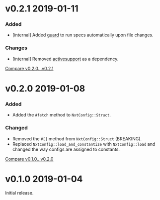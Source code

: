 # v0.2.1 2019-01-11

### Added

- [internal] Added [guard](https://github.com/guard/guard) to run specs automatically upon file changes.

### Changes

- [internal] Removed [activesupport](https://github.com/rails/rails/tree/master/activesupport) as a dependency.

[Compare v0.2.0...v0.2.1](https://github.com/nxt-insurance/nxt_config/compare/v0.2.0...v0.2.1)

# v0.2.0 2019-01-08

### Added

- Added the `#fetch` method to `NxtConfig::Struct`.

### Changed

- Removed the `#[]` method from `NxtConfig::Struct` (BREAKING).
- Replaced `NxtConfig::load_and_constantize` with `NxtConfig::load` and changed the way configs are assigned to constants.

[Compare v0.1.0...v0.2.0](https://github.com/nxt-insurance/nxt_config/compare/v0.1.0...v0.2.0)

# v0.1.0 2019-01-04

Initial release.
